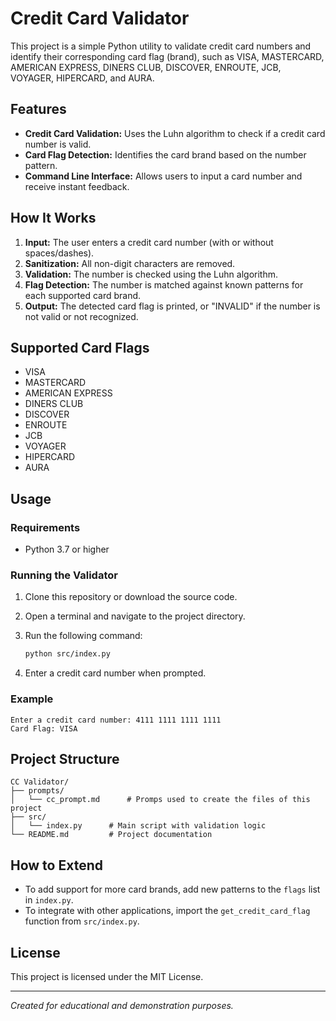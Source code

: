 # Credit Card Validator

This project is a simple Python utility to validate credit card numbers and identify their corresponding card flag (brand), such as VISA, MASTERCARD, AMERICAN EXPRESS, DINERS CLUB, DISCOVER, ENROUTE, JCB, VOYAGER, HIPERCARD, and AURA.

## Features

- **Credit Card Validation:** Uses the Luhn algorithm to check if a credit card number is valid.
- **Card Flag Detection:** Identifies the card brand based on the number pattern.
- **Command Line Interface:** Allows users to input a card number and receive instant feedback.

## How It Works

1. **Input:** The user enters a credit card number (with or without spaces/dashes).
2. **Sanitization:** All non-digit characters are removed.
3. **Validation:** The number is checked using the Luhn algorithm.
4. **Flag Detection:** The number is matched against known patterns for each supported card brand.
5. **Output:** The detected card flag is printed, or "INVALID" if the number is not valid or not recognized.

## Supported Card Flags

- VISA
- MASTERCARD
- AMERICAN EXPRESS
- DINERS CLUB
- DISCOVER
- ENROUTE
- JCB
- VOYAGER
- HIPERCARD
- AURA

## Usage

### Requirements

- Python 3.7 or higher

### Running the Validator

1. Clone this repository or download the source code.
2. Open a terminal and navigate to the project directory.
3. Run the following command:

    ```sh
    python src/index.py
    ```

4. Enter a credit card number when prompted.

### Example

```
Enter a credit card number: 4111 1111 1111 1111
Card Flag: VISA
```

## Project Structure

```
CC Validator/
├── prompts/
│   └── cc_prompt.md      # Promps used to create the files of this project
├── src/
│   └── index.py      # Main script with validation logic
└── README.md         # Project documentation
```

## How to Extend

- To add support for more card brands, add new patterns to the `flags` list in `index.py`.
- To integrate with other applications, import the `get_credit_card_flag` function from `src/index.py`.

## License

This project is licensed under the MIT License.

---

*Created for educational and demonstration purposes.*